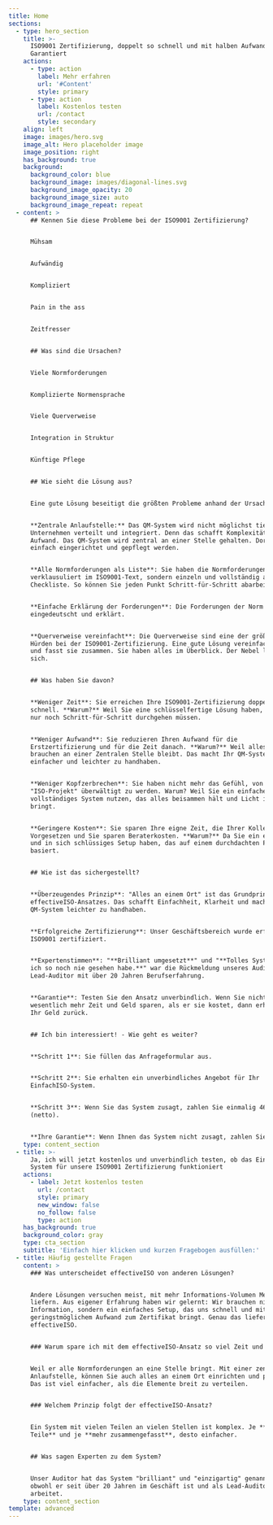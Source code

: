 ```yaml
---
title: Home
sections:
  - type: hero_section
    title: >-
      ISO9001 Zertifizierung, doppelt so schnell und mit halben Aufwand -
      Garantiert
    actions:
      - type: action
        label: Mehr erfahren
        url: '#Content'
        style: primary
      - type: action
        label: Kostenlos testen
        url: /contact
        style: secondary
    align: left
    image: images/hero.svg
    image_alt: Hero placeholder image
    image_position: right
    has_background: true
    background:
      background_color: blue
      background_image: images/diagonal-lines.svg
      background_image_opacity: 20
      background_image_size: auto
      background_image_repeat: repeat
  - content: >
      ## Kennen Sie diese Probleme bei der ISO9001 Zertifizierung?


      Mühsam


      Aufwändig


      Kompliziert


      Pain in the ass


      Zeitfresser


      ## Was sind die Ursachen?


      Viele Normforderungen


      Komplizierte Normensprache


      Viele Querverweise


      Integration in Struktur


      Künftige Pflege


      ## Wie sieht die Lösung aus?


      Eine gute Lösung beseitigt die größten Probleme anhand der Ursachen:


      **Zentrale Anlaufstelle:** Das QM-System wird nicht möglichst tief in Ihr
      Unternehmen verteilt und integriert. Denn das schafft Komplexität und
      Aufwand. Das QM-System wird zentral an einer Stelle gehalten. Dort kann es
      einfach eingerichtet und gepflegt werden.


      **Alle Normforderungen als Liste**: Sie haben die Normforderungen nicht
      verklausuliert im ISO9001-Text, sondern einzeln und vollständig als
      Checkliste. So können Sie jeden Punkt Schritt-für-Schritt abarbeiten.


      **Einfache Erklärung der Forderungen**: Die Forderungen der Norm sind
      eingedeutscht und erklärt.


      **Querverweise vereinfacht**: Die Querverweise sind eine der größten
      Hürden bei der ISO9001-Zertifizierung. Eine gute Lösung vereinfacht sie
      und fasst sie zusammen. Sie haben alles im Überblick. Der Nebel lichtet
      sich.


      ## Was haben Sie davon?


      **Weniger Zeit**: Sie erreichen Ihre ISO9001-Zertifizierung doppelt so
      schnell. **Warum?** Weil Sie eine schlüsselfertige Lösung haben, die Sie
      nur noch Schritt-für-Schritt durchgehen müssen.


      **Weniger Aufwand**: Sie reduzieren Ihren Aufwand für die
      Erstzertifizierung und für die Zeit danach. **Warum?** Weil alles, was Sie
      brauchen an einer Zentralen Stelle bleibt. Das macht Ihr QM-System
      einfacher und leichter zu handhaben.


      **Weniger Kopfzerbrechen**: Sie haben nicht mehr das Gefühl, von dem
      "ISO-Projekt" überwältigt zu werden. Warum? Weil Sie ein einfaches und
      vollständiges System nutzen, das alles beisammen hält und Licht ins Dunkel
      bringt.


      **Geringere Kosten**: Sie sparen Ihre eigne Zeit, die Ihrer Kollegen und
      Vorgesetzen und Sie sparen Beraterkosten. **Warum?** Da Sie ein einfaches
      und in sich schlüssiges Setup haben, das auf einem durchdachten Prinzip
      basiert.


      ## Wie ist das sichergestellt?


      **Überzeugendes Prinzip**: "Alles an einem Ort" ist das Grundprinzip des
      effectiveISO-Ansatzes. Das schafft Einfachheit, Klarheit und macht das
      QM-System leichter zu handhaben.


      **Erfolgreiche Zertifizierung**: Unser Geschäftsbereich wurde erfolgreich
      ISO9001 zertifiziert.


      **Expertenstimmen**: "**Brilliant umgesetzt**" und "**Tolles System, das
      ich so noch nie gesehen habe.**" war die Rückmeldung unseres Auditors. Ein
      Lead-Auditor mit über 20 Jahren Berufserfahrung.


      **Garantie**: Testen Sie den Ansatz unverbindlich. Wenn Sie nicht
      wesentlich mehr Zeit und Geld sparen, als er sie kostet, dann erhalten Sie
      Ihr Geld zurück.


      ## Ich bin interessiert! - Wie geht es weiter?


      **Schritt 1**: Sie füllen das Anfrageformular aus.


      **Schritt 2**: Sie erhalten ein unverbindliches Angebot für Ihr
      EinfachISO-System.


      **Schritt 3**: Wenn Sie das System zusagt, zahlen Sie einmalig 467,- EUR
      (netto).


      **Ihre Garantie**: Wenn Ihnen das System nicht zusagt, zahlen Sie 0,- EUR.
    type: content_section
  - title: >-
      Ja, ich will jetzt kostenlos und unverbindlich testen, ob das EinfachISO
      System für unsere ISO9001 Zertifizierung funktioniert
    actions:
      - label: Jetzt kostenlos testen
        url: /contact
        style: primary
        new_window: false
        no_follow: false
        type: action
    has_background: true
    background_color: gray
    type: cta_section
    subtitle: 'Einfach hier klicken und kurzen Fragebogen ausfüllen:'
  - title: Häufig gestellte Fragen
    content: >
      ### Was unterscheidet effectiveISO von anderen Lösungen?


      Andere Lösungen versuchen meist, mit mehr Informations-Volumen Mehrwert zu
      liefern. Aus eigener Erfahrung haben wir gelernt: Wir brauchen nicht mehr
      Information, sondern ein einfaches Setup, das uns schnell und mit
      geringstmöglichem Aufwand zum Zertifikat bringt. Genau das liefert
      effectiveISO.


      ### Warum spare ich mit dem effectiveISO-Ansatz so viel Zeit und Aufwand?


      Weil er alle Normforderungen an eine Stelle bringt. Mit einer zentralen
      Anlaufstelle, können Sie auch alles an einem Ort einrichten und pflegen.
      Das ist viel einfacher, als die Elemente breit zu verteilen.


      ### Welchem Prinzip folgt der effectiveISO-Ansatz?


      Ein System mit vielen Teilen an vielen Stellen ist komplex. Je **weniger
      Teile** und je **mehr zusammengefasst**, desto einfacher.


      ## Was sagen Experten zu dem System?


      Unser Auditor hat das System "brilliant" und "einzigartig" genannt. Das,
      obwohl er seit über 20 Jahren im Geschäft ist und als Lead-Auditor
      arbeitet. 
    type: content_section
template: advanced
---
```

